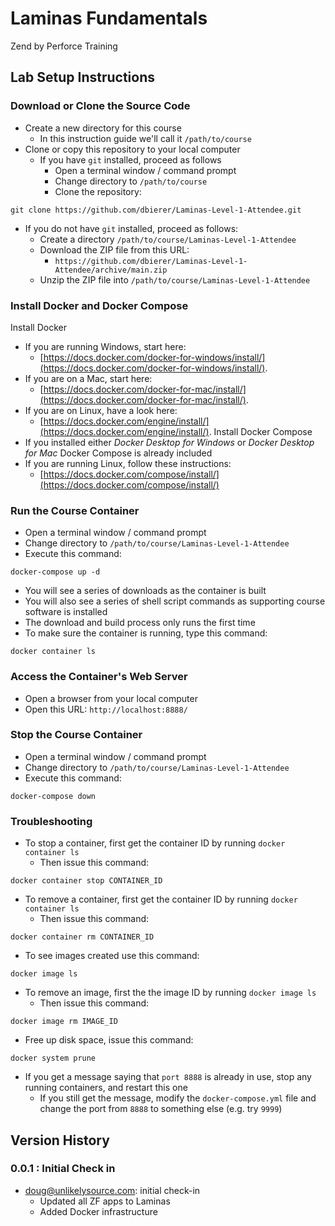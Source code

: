 # Laminas Fundamentals
Zend by Perforce Training

## Lab Setup Instructions

### Download or Clone the Source Code
* Create a new directory for this course
  * In this instruction guide we'll call it `/path/to/course`
* Clone or copy this repository to your local computer
  * If you have `git` installed, proceed as follows
    * Open a terminal window / command prompt
    * Change directory to `/path/to/course`
    * Clone the repository:
```
git clone https://github.com/dbierer/Laminas-Level-1-Attendee.git
```
  * If you do not have `git` installed, proceed as follows:
    * Create a directory `/path/to/course/Laminas-Level-1-Attendee`
    * Download the ZIP file from this URL:
      * `https://github.com/dbierer/Laminas-Level-1-Attendee/archive/main.zip`
    * Unzip the ZIP file into `/path/to/course/Laminas-Level-1-Attendee`

### Install Docker and Docker Compose
Install Docker
* If you are running Windows, start here:
  * [https://docs.docker.com/docker-for-windows/install/](https://docs.docker.com/docker-for-windows/install/).
* If you are on a Mac, start here:
  * [https://docs.docker.com/docker-for-mac/install/](https://docs.docker.com/docker-for-mac/install/).
* If you are on Linux, have a look here:
  * [https://docs.docker.com/engine/install/](https://docs.docker.com/engine/install/).
Install Docker Compose
* If you installed either _Docker Desktop for Windows_ or _Docker Desktop for Mac_ Docker Compose is already included
* If you are running Linux, follow these instructions:
  * [https://docs.docker.com/compose/install/](https://docs.docker.com/compose/install/)

### Run the Course Container
* Open a terminal window / command prompt
* Change directory to `/path/to/course/Laminas-Level-1-Attendee`
* Execute this command:
```
docker-compose up -d
```
* You will see a series of downloads as the container is built
* You will also see a series of shell script commands as supporting course software is installed
* The download and build process only runs the first time
* To make sure the container is running, type this command:
```
docker container ls
```

### Access the Container's Web Server
* Open a browser from your local computer
* Open this URL: `http://localhost:8888/`

### Stop the Course Container
* Open a terminal window / command prompt
* Change directory to `/path/to/course/Laminas-Level-1-Attendee`
* Execute this command:
```
docker-compose down
```

### Troubleshooting
* To stop a container, first get the container ID by running `docker container ls`
  * Then issue this command:
```
docker container stop CONTAINER_ID
```
* To remove a container, first get the container ID by running `docker container ls`
  * Then issue this command:
```
docker container rm CONTAINER_ID
```
* To see images created use this command:
```
docker image ls
```
* To remove an image, first the the image ID by running `docker image ls`
  * Then issue this command:
```
docker image rm IMAGE_ID
```
* Free up disk space, issue this command:
```
docker system prune
```
* If you get a message saying that `port 8888` is already in use, stop any running containers, and restart this one
  * If you still get the message, modify the `docker-compose.yml` file and change the port from `8888` to something else (e.g. try `9999`)


## Version History

### 0.0.1 : Initial Check in
* doug@unlikelysource.com: initial check-in
  * Updated all ZF apps to Laminas
  * Added Docker infrastructure
